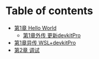 # Table of contents

* [第1章 Hello World](README.md)
  * [第1章外传 更新devkitPro](di-1-zhang-hello-world/di-1-zhang-wai-chuan-geng-xin-devkitpro.md)
* [第1章异传 WSL+devkitPro](di-1-zhang-yi-chuan-wsl+devkitpro.md)
* [第2章 调试](di-2-zhang-tiao-shi.md)
